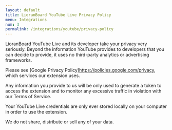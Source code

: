 ```yaml
---
layout: default
title: LioranBoard YouTube Live Privacy Policy
menu: Integrations
num: 3
permalink: /integrations/youtube/privacy-policy
---
```


LioranBoard YouTube Live and its developer take your privacy very seriously. Beyond the information YouTube provides to developers that you can decide to provide, it uses no third-party analytics or advertising frameworks.

Please see [Google Privacy Policy]https://policies.google.com/privacy, which services our extension uses.

Any information you provide to us will be only used to generate a token to access the extension and to monitor any excessive traffic in violation with our Terms of Service. 

Your YouTube Live credentials are only ever stored locally on your computer in order to use the extension. 

We do not share, distribute or sell any of your data. 


